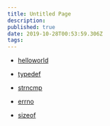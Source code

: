 ```yaml
---
title: Untitled Page
description: 
published: true
date: 2019-10-28T00:53:59.306Z
tags: 
---
```


<!-- TITLE: C -->
<!-- SUBTITLE: A quick summary of C -->

* [helloworld](/c/helloworld)

* [typedef](/c/typedef)

* [strncmp](/c/strncmp)

* [errno](/c/errno)

* [sizeof](/c/sizeof)
